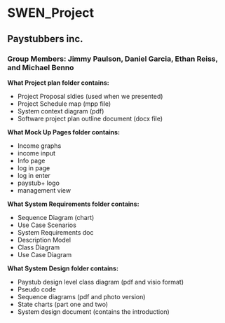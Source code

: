 # SWEN_Project
## Paystubbers inc.
### Group Members: Jimmy Paulson, Daniel Garcia, Ethan Reiss, and Michael Benno

**What Project plan folder contains:**
* Project Proposal sldies (used when we presented)
* Project Schedule map (mpp file)
* System context diagram (pdf)
* Software project plan outline document (docx file)

**What Mock Up Pages folder contains:**
* Income graphs
* income input
* Info page
* log in page
* log in enter
* paystub+ logo
* management view

**What System Requirements folder contains:**
* Sequence Diagram (chart)
* Use Case Scenarios
* System Requirements doc
* Description Model
* Class Diagram
* Use Case Diagram

**What System Design folder contains:**
* Paystub design level class diagram (pdf and visio format)
* Pseudo code
* Sequence diagrams (pdf and photo version)
* State charts (part one and two)
* System design document (contains the introduction)
